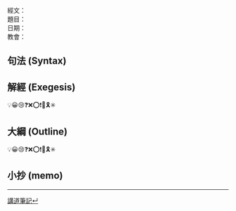 經文：   
題目：   
日期：   
教會：   


## 句法 (Syntax)

## 解經 (Exegesis)
💡😀😢❓❌⭕❗🎀🎗️✳️


## 大綱 (Outline)
💡😀😢❓❌⭕❗🎀🎗️✳️

## 小抄 (memo)




---


[講道筆記↵](README.md)



